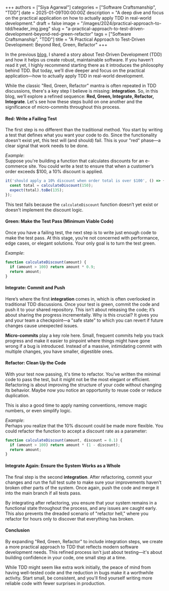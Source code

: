 +++
authors = ["Siya Agarwal"]
categories = ["Software Craftsmanship", "TDD"]
date = 2025-01-09T00:00:00Z
description = "A deep dive and focus on the practical application on how to actually apply TDD in real-world development."
draft = false
image = "/images/2024/practical-approach-to-tdd/header_img.jpeg"
slug = "a-practical-approach-to-test-driven-development-beyond-red-green-refactor"
tags = ["Software Craftsmanship", "TDD"]
title = "A Practical Approach to Test-Driven Development: Beyond Red, Green, Refactor"
+++

In the previous [blog](https://blog.incubyte.co/blog/the-tale-of-tdd-a-journey-towards-reliable-software/), I shared a story about Test-Driven Development (TDD) and how it helps us create robust, maintainable software. If you haven’t read it yet, I highly recommend starting there as it introduces the philosophy behind TDD. But today, we’ll dive deeper and focus on the practical application—how to actually apply TDD in real-world development.

While the classic "Red, Green, Refactor" mantra is often repeated in TDD discussions, there's a key step I believe is missing: **integration**. So, in this blog, we’ll explore a refined sequence: **Red, Green, Integrate, Refactor, Integrate**. Let's see how these steps build on one another and the significance of micro-commits throughout this process.

#### Red: Write a Failing Test

The first step is no different than the traditional method. You start by writing a test that defines what you want your code to do. Since the functionality doesn't exist yet, this test will (and should) fail. This is your "red" phase—a clear signal that work needs to be done.

_Example_:  
Suppose you're building a function that calculates discounts for an e-commerce site. You could write a test to ensure that when a customer’s order exceeds $100, a 10% discount is applied.

```javascript
it('should apply a 10% discount when order total is over $100', () => {
  const total = calculateDiscount(150);
  expect(total).toBe(135);
});
```

This test fails because the `calculateDiscount` function doesn’t yet exist or doesn't implement the discount logic.

#### Green: Make the Test Pass (Minimum Viable Code)

Once you have a failing test, the next step is to write just enough code to make the test pass. At this stage, you’re not concerned with performance, edge cases, or elegant solutions. Your only goal is to turn the test green.

_Example_:

```javascript
function calculateDiscount(amount) {
  if (amount > 100) return amount * 0.9;
  return amount;
}
```

#### Integrate: Commit and Push

Here’s where the first **integration** comes in, which is often overlooked in traditional TDD discussions. Once your test is green, commit the code and push it to your shared repository. This isn’t about releasing the code; it’s about sharing the progress incrementally. Why is this crucial? It gives you and your team a checkpoint—a "safe state" to which you can revert if future changes cause unexpected issues.

**Micro-commits** play a key role here. Small, frequent commits help you track progress and make it easier to pinpoint where things might have gone wrong if a bug is introduced. Instead of a massive, intimidating commit with multiple changes, you have smaller, digestible ones.

#### Refactor: Clean Up the Code

With your test now passing, it's time to refactor. You’ve written the minimal code to pass the test, but it might not be the most elegant or efficient. Refactoring is about improving the structure of your code without changing its behavior. Maybe now you notice an opportunity to reuse code or reduce duplication.

This is also a good time to apply naming conventions, remove magic numbers, or even simplify logic.

_Example_:  
Perhaps you realize that the 10% discount could be made more flexible. You could refactor the function to accept a discount rate as a parameter:

```javascript
function calculateDiscount(amount, discount = 0.1) {
  if (amount > 100) return amount * (1 - discount);
  return amount;
}
```

#### Integrate Again: Ensure the System Works as a Whole

The final step is the second **integration**. After refactoring, commit your changes and run the full test suite to make sure your improvements haven’t broken other parts of the system. Once again, push the code and merge it into the main branch if all tests pass.

By integrating after refactoring, you ensure that your system remains in a functional state throughout the process, and any issues are caught early. This also prevents the dreaded scenario of "refactor hell," where you refactor for hours only to discover that everything has broken.

#### Conclusion

By expanding "Red, Green, Refactor" to include integration steps, we create a more practical approach to TDD that reflects modern software development needs. This refined process isn't just about testing—it's about building confidence in your code, one small step at a time.

While TDD might seem like extra work initially, the peace of mind from having well-tested code and the reduction in bugs make it a worthwhile activity. Start small, be consistent, and you'll find yourself writing more reliable code with fewer surprises in production.
